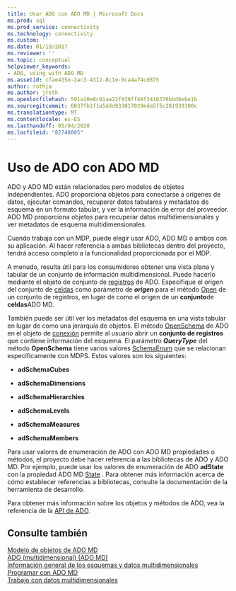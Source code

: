 ```yaml
---
title: Usar ADO con ADO MD | Microsoft Docs
ms.prod: sql
ms.prod_service: connectivity
ms.technology: connectivity
ms.custom: ''
ms.date: 01/19/2017
ms.reviewer: ''
ms.topic: conceptual
helpviewer_keywords:
- ADO, using with ADO MD
ms.assetid: cfae435e-2ac3-4312-8c1e-9ca4a74cd875
author: rothja
ms.author: jroth
ms.openlocfilehash: 591a10e8c91aa22f939ff48f341b376bbd8ebe1b
ms.sourcegitcommit: 6037fb1f1a5ddd933017029eda5f5c281939100c
ms.translationtype: MT
ms.contentlocale: es-ES
ms.lasthandoff: 05/04/2020
ms.locfileid: "82748005"
---
```

# <a name="using-ado-with-ado-md"></a>Uso de ADO con ADO MD
ADO y ADO MD están relacionados pero modelos de objetos independientes. ADO proporciona objetos para conectarse a orígenes de datos, ejecutar comandos, recuperar datos tabulares y metadatos de esquema en un formato tabular, y ver la información de error del proveedor. ADO MD proporciona objetos para recuperar datos multidimensionales y ver metadatos de esquema multidimensionales.  
  
 Cuando trabaja con un MDP, puede elegir usar ADO, ADO MD o ambos con su aplicación. Al hacer referencia a ambas bibliotecas dentro del proyecto, tendrá acceso completo a la funcionalidad proporcionada por el MDP.  
  
 A menudo, resulta útil para los consumidores obtener una vista plana y tabular de un conjunto de información multidimensional. Puede hacerlo mediante el objeto de conjunto de [registros](../../../ado/reference/ado-api/recordset-object-ado.md) de ADO. Especifique el origen del conjunto de [celdas](../../../ado/reference/ado-md-api/cellset-object-ado-md.md) como parámetro de ***origen*** para el método [Open](../../../ado/reference/ado-api/open-method-ado-recordset.md) de un conjunto de registros, en lugar de como el origen de un **conjunto**de **celdas**ADO MD.  
  
 También puede ser útil ver los metadatos del esquema en una vista tabular en lugar de como una jerarquía de objetos. El método [OpenSchema](../../../ado/reference/ado-api/openschema-method.md) de ADO en el objeto de [conexión](../../../ado/reference/ado-api/connection-object-ado.md) permite al usuario abrir un **conjunto de registros** que contiene información del esquema. El parámetro ***QueryType*** del método **OpenSchema** tiene varios valores [SchemaEnum](../../../ado/reference/ado-api/schemaenum.md) que se relacionan específicamente con MDPS. Estos valores son los siguientes:  
  
-   **adSchemaCubes**  
  
-   **adSchemaDimensions**  
  
-   **adSchemaHierarchies**  
  
-   **adSchemaLevels**  
  
-   **adSchemaMeasures**  
  
-   **adSchemaMembers**  
  
 Para usar valores de enumeración de ADO con ADO MD propiedades o métodos, el proyecto debe hacer referencia a las bibliotecas de ADO y ADO MD. Por ejemplo, puede usar los valores de enumeración de ADO **adState** con la propiedad ADO MD [State](../../../ado/reference/ado-md-api/state-property-ado-md.md) . Para obtener más información acerca de cómo establecer referencias a bibliotecas, consulte la documentación de la herramienta de desarrollo.  
  
 Para obtener más información sobre los objetos y métodos de ADO, vea la referencia de la [API de ADO](../../../ado/reference/ado-api/ado-api-reference.md).  
  
## <a name="see-also"></a>Consulte también  
 [Modelo de objetos de ADO MD](../../../ado/reference/ado-md-api/ado-md-object-model.md)   
 [ADO (multidimensional) (ADO MD)](../../../ado/guide/multidimensional/ado-multidimensional-ado-md.md)   
 [Información general de los esquemas y datos multidimensionales](../../../ado/guide/multidimensional/overview-of-multidimensional-schemas-and-data.md)   
 [Programar con ADO MD](../../../ado/guide/multidimensional/programming-with-ado-md.md)   
 [Trabajo con datos multidimensionales](../../../ado/guide/multidimensional/working-with-multidimensional-data.md)
